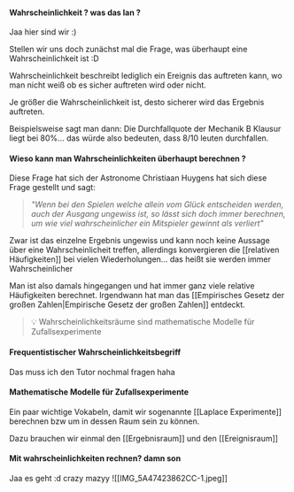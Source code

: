 #### Wahrscheinlichkeit ? was das lan ?

Jaa hier sind wir :)

Stellen wir uns doch zunächst mal die Frage, was überhaupt eine Wahrscheinlichkeit ist :D

Wahrscheinlichkeit beschreibt lediglich ein Ereignis das auftreten kann, wo man nicht weiß ob es sicher auftreten wird oder nicht.

Je größer die Wahrscheinlichkeit ist, desto sicherer wird das Ergebnis auftreten.

Beispielsweise sagt man dann: Die Durchfallquote der Mechanik B Klausur liegt bei 80%... das würde also bedeuten, dass 8/10 leuten durchfallen.

#### Wieso kann man Wahrscheinlichkeiten überhaupt berechnen ?

Diese Frage hat sich der Astronome Christiaan Huygens hat sich diese Frage gestellt und sagt:
> *"Wenn bei den Spielen welche allein vom Glück entscheiden werden, auch der Ausgang ungewiss ist, so lässt sich doch immer berechnen, um wie viel wahrscheinlicher ein Mitspieler gewinnt als verliert"*

Zwar ist das einzelne Ergebnis ungewiss und kann noch keine Aussage über eine Wahrscheinlicheit treffen, allerdings konvergieren die [[relativen Häufigkeiten]] bei vielen Wiederholungen... das heißt sie werden immer Wahrscheinlicher

Man ist also damals hingegangen und hat immer ganz viele relative Häufigkeiten berechnet. Irgendwann hat man das [[Empirisches Gesetz der großen Zahlen|Empirische Gesetz der großen Zahlen]] entdeckt.

>💡 Wahrscheinlichkeitsräume sind mathematische Modelle für Zufallsexperimente

#### Frequentistischer Wahrscheinlichkeitsbegriff

Das muss ich den Tutor nochmal fragen haha

#### Mathematische Modelle für Zufallsexperimente
Ein paar wichtige Vokabeln, damit wir sogenannte [[Laplace Experimente]] berechnen bzw um in dessen Raum sein zu können.

Dazu brauchen wir einmal den [[Ergebnisraum]] und den [[Ereignisraum]]

#### Mit wahrscheinlichkeiten rechnen? damn son 
Jaa es geht :d crazy mazyy
![[IMG_5A47423862CC-1.jpeg]]
